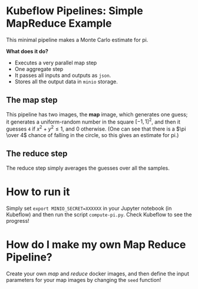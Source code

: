# Kubeflow Pipelines: Simple MapReduce Example

This minimal pipeline makes a Monte Carlo estimate for pi.

**What does it do?**

- Executes a very parallel map step
- One aggregate step
- It passes all inputs and outputs as `json`.
- Stores all the output data in `minio` storage.

## The map step

This pipeline has two images, the **map** image, which generates one guess; it
generates a uniform-random number in the square $[-1,1]^2$, and then it guesses
`4` if $x^2 + y^2 \leq 1$, and $0$ otherwise. (One can see that there is a $\pi
\over 4$ chance of falling in the circle, so this gives an estimate for pi.)

## The reduce step

The reduce step simply averages the guesses over all the samples.

# How to run it

Simply set `export MINIO_SECRET=XXXXXX` in your Jupyter notebook (in Kubeflow)
and then run the script `compute-pi.py`. Check Kubeflow to see the progress!

# How do I make my own Map Reduce Pipeline?

Create your own *map* and *reduce* docker images, and then define the input
parameters for your map images by changing the `seed` function!
